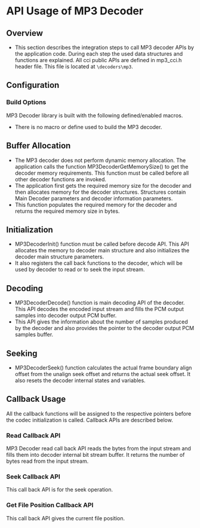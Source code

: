 API Usage of MP3 Decoder
================

## Overview

* This section describes the integration steps to call MP3 decoder APIs by the application code. During each step the used data structures and functions are explained. All cci public APIs are defined in mp3_cci.h header file. This file is located at `\decoders\mp3`.

## Configuration
### Build Options
MP3 Decoder library is built with the following defined/enabled macros.
* There is no macro or define used to build the MP3 decoder.

## Buffer Allocation
* The MP3 decoder does not perform dynamic memory allocation. The application calls the function MP3DecoderGetMemorySize() to get the decoder memory requirements. This function must be called before all other decoder functions are invoked.
* The application first gets the required memory size for the decoder and then allocates memory for the decoder structures. Structures contain Main Decoder parameters and decoder information parameters.
* This function populates the required memory for the decoder and returns the required memory size in bytes.

## Initialization
* MP3DecoderInit() function must be called before decode API. This API allocates the memory to decoder main structure and also initializes the decoder main structure parameters.
* It also registers the call back functions to the decoder, which will be used by decoder to read or to seek the input stream.

## Decoding
* MP3DecoderDecode() function is main decoding API of the decoder. This API decodes the encoded input stream and fills the PCM output samples into decoder output PCM buffer.
* This API gives the information about the number of samples produced by the decoder and also provides the pointer to the decoder output PCM samples buffer.

## Seeking
* MP3DecoderSeek() function calculates the actual frame boundary align offset from the unalign seek offset and returns the actual seek offset. It also resets the decoder internal states and variables.

## Callback Usage
All the callback functions will be assigned to the respective pointers before the codec initialization is called. Callback APIs are described below.

### Read Callback API
MP3 Decoder read call back API reads the bytes from the input stream and fills them into decoder internal bit stream buffer. It returns the number of bytes read from the input stream.

### Seek Callback API
This call back API is for the seek operation.

### Get File Position Callback API
This call back API gives the current file position.



